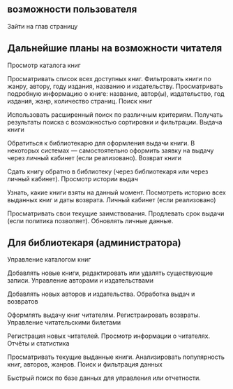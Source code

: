 ## возможности пользователя

Зайти на глав страницу

## Дальнейшие планы на возможности читателя
Просмотр каталога книг

Просматривать список всех доступных книг.
Фильтровать книги по жанру, автору, году издания, названию и издательству.
Просматривать подробную информацию о книге: название, автор(ы), издательство, год издания, жанр, количество страниц.
Поиск книг

Использовать расширенный поиск по различным критериям.
Получать результаты поиска с возможностью сортировки и фильтрации.
Выдача книги

Обратиться к библиотекарю для оформления выдачи книги.
В некоторых системах — самостоятельно оформить заявку на выдачу через личный кабинет (если реализовано).
Возврат книги

Сдать книгу обратно в библиотеку (через библиотекаря или через личный кабинет).
Просмотр истории выдач

Узнать, какие книги взяты на данный момент.
Посмотреть историю всех выданных книг и даты возврата.
Личный кабинет (если реализовано)

Просматривать свои текущие заимствования.
Продлевать срок выдачи (если политика позволяет).
Обновлять личные данные.

## Для библиотекаря (администратора)
Управление каталогом книг

Добавлять новые книги, редактировать или удалять существующие записи.
Управление авторами и издательствами

Добавлять новых авторов и издательства.
Обработка выдач и возвратов

Оформлять выдачу книг читателям.
Регистраировать возвраты.
Управление читательскими билетами

Регистрация новых читателей.
Просмотр информации о читателях.
Отчёты и статистика

Просматривать текущие выданные книги.
Анализировать популярность книг, авторов, жанров.
Поиск и фильтрация данных

Быстрый поиск по базе данных для управления или отчетности.

